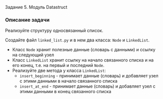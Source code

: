 Задание 5. Модуль Datastruct

### Описание задачи

Реализуйте структуру односвязанный список. 

Создайте файл `linked_list.py` и в нем два класса: `Node` и `LinkedList`.

- Класс `Node` хранит полезные данные (словарь с данными) и ссылку на следующий узел
- Класс `LinkedList` хранит ссылку на начало связанного списка и на его конец, т.е. на первый и последний `Node`.
- Реализуйте две метода у класса `LinkedList`:
    - `insert_beginning` - принимает данные (словарь) и добавляет узел с этими данными в начало связанного списка
    - `insert_at_end` - принимает данные (словарь) и добавляет узел с этими данными в конец связанного списка